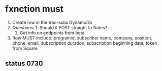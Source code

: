 # fxnction must

1. Create row in the trac-subs DynamoDb
  1. Questions:
    1. Should it POST straight to Notes?
        1. Get info on endpoints from beta
  2. Row MUST include: programId, subscriber name, company, position, phone, email, subscription duration, subscription beginning date, token from Square


## status 0730

  
